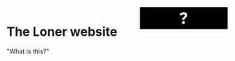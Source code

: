 <img src="https://github.com/cluster-coder/cluster-coder/blob/90750783a82ee198874f986a2876b35f7e039734/Assets/Unknown.png" align=right height=50>

# The Loner website
"What is this?"
